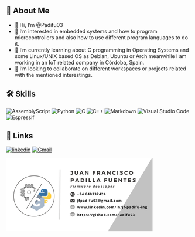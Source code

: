 ## 🚀 About Me
- 👋 Hi, I’m @Padifu03
- 👀 I’m interested in embedded systems and how to program microcontrollers and also how to use different program languages to do it.
- 🌱 I’m currently learning about C programming in Operating Systems and some Linux/UNIX based OS as Debian, Ubuntu or Arch meanwhile I am working in an IoT related company in Córdoba, Spain.
- 💞️ I’m looking to collaborate on different workspaces or projects related with the mentioned interestings.

## 🛠 Skills
![AssemblyScript](https://img.shields.io/badge/assembly%20script-%23000000.svg?style=for-the-badge&logo=assemblyscript&logoColor=white)
![Python](https://img.shields.io/badge/python-3670A0?style=for-the-badge&logo=python&logoColor=ffdd54)
![C](https://img.shields.io/badge/c-%2300599C.svg?style=for-the-badge&logo=c&logoColor=white)
![C++](https://img.shields.io/badge/c++-%2300599C.svg?style=for-the-badge&logo=c%2B%2B&logoColor=white)
![Markdown](https://img.shields.io/badge/markdown-%23000000.svg?style=for-the-badge&logo=markdown&logoColor=white)
![Visual Studio Code](https://img.shields.io/badge/Visual%20Studio%20Code-0078d7.svg?style=for-the-badge&logo=visual-studio-code&logoColor=white)
![Espressif](https://img.shields.io/badge/espressif-E7352C.svg?style=for-the-badge&logo=espressif&logoColor=white)

## 🔗 Links
[![linkedin](https://img.shields.io/badge/linkedin-0A66C2?style=for-the-badge&logo=linkedin&logoColor=white)](https://www.linkedin.com/in/jf-padifu-ing/)
[![Gmail](https://img.shields.io/badge/Gmail-D14836?style=for-the-badge&logo=gmail&logoColor=white)](jfpadifu03@gmail.com)

![Presentation image!](img/Pie_de_firma.png "Personnal card")
